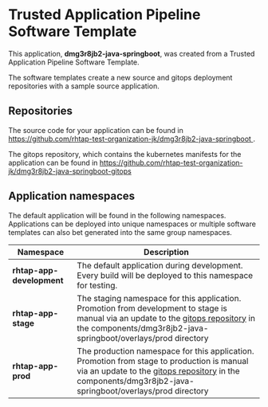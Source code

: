 # Trusted Application Pipeline Software Template

This application, **dmg3r8jb2-java-springboot**, was created from a Trusted Application Pipeline Software Template.

The software templates create a new source and gitops deployment repositories with a sample source application. 

## Repositories

The source code for your application can be found in [https://github.com/rhtap-test-organization-jk/dmg3r8jb2-java-springboot ](https://github.com/rhtap-test-organization-jk/dmg3r8jb2-java-springboot ).
 
The gitops repository, which contains the kubernetes manifests for the application can be found in 
[https://github.com/rhtap-test-organization-jk/dmg3r8jb2-java-springboot-gitops ](https://github.com/rhtap-test-organization-jk/dmg3r8jb2-java-springboot-gitops ) 

## Application namespaces 

The default application will be found in the following namespaces. Applications can be deployed into unique namespaces or multiple software templates can also bet generated into the same group namespaces.  

|  Namespace   |  Description   |  
| -------- | -------- |   
| **rhtap-app-development** | The default application during development. Every build will be deployed to this namespace for testing. | 
| **rhtap-app-stage** | The staging namespace for this application. Promotion from development to stage is manual via an update to the [gitops repository](https://github.com/rhtap-test-organization-jk/dmg3r8jb2-java-springboot-gitops ) in the components/dmg3r8jb2-java-springboot/overlays/prod directory |  
| **rhtap-app-prod** | The production namespace for this application. Promotion from stage to production is manual via an update to the [gitops repository](https://github.com/rhtap-test-organization-jk/dmg3r8jb2-java-springboot-gitops ) in the components/dmg3r8jb2-java-springboot/overlays/prod directory | 